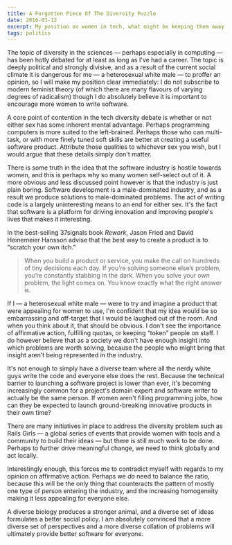 ```yaml
---
title: A Forgotten Piece Of The Diversity Puzzle
date: 2016-01-12
excerpt: My position on women in tech, what might be keeping them away, and what we can do about it.
tags: politics
---
```


<span class="run-in"><span class="drop">T</span>he topic of diversity</span> in
the sciences — perhaps especially in computing — has been hotly debated for at
least as long as I've had a career. The topic is deeply political and strongly
divisive, and as a result of the current social climate it is dangerous for me —
a heterosexual white male — to proffer an opinion, so I will make my position
clear immediately: I do not subscribe to modern feminist theory (of which there
are many flavours of varying degrees of radicalism) though I do absolutely
believe it is important to encourage more women to write software.

A core point of contention in the tech diversity debate is whether or not
either sex has some inherent mental advantage. Perhaps programming computers is
more suited to the left-brained. Perhaps those who can multi-task, or with more
finely tuned soft skills are better at creating a useful software product.
Attribute those qualities to whichever sex you wish, but I would argue that
these details simply don't matter.

There is some truth in the idea that the software industry is hostile towards
women, and this is perhaps why so many women self-select out of it. A more
obvious and less discussed point however is that the industry is just plain
boring. Software development is a male-dominated industry, and as a result we
produce solutions to male-dominated problems. The act of writing code is a
largely uninteresting means to an end for either sex. It's the fact that
software is a platform for driving innovation and improving people's lives that
makes it interesting.

In the best-selling 37signals book *Rework*, Jason Fried and David Heinemeier
Hansson advise that the best way to create a product is to “scratch your own
itch.”

> When you build a product or service, you make the call on hundreds of tiny
> decisions each day. If you’re solving someone else’s problem, you’re
> constantly stabbing in the dark. When you solve your own problem, the light
> comes on. You know exactly what the right answer is.

If I — a heterosexual white male — were to try and imagine a product that were
appealing for women to use, I'm confident that my idea would be so embarrassing
and off-target that I would be laughed out of the room. And when you think
about it, that should be obvious. I don't see the importance of affirmative
action, fulfilling quotas, or keeping “token” people on staff. I do however
believe that as a society we don't have enough insight into which problems are
worth solving, because the people who might bring that insight aren't being
represented in the industry.

It's not enough to simply have a diverse team where all the nerdy white guys
write the code and everyone else does the rest. Because the technical barrier
to launching a software project is lower than ever, it's becoming increasingly
common for a project's domain expert and software writer to actually be the
same person. If women aren't filling programming jobs, how can they be expected
to launch ground-breaking innovative products in their own time?

There are many initiatives in place to address the diversity problem such as
Rails Girls — a global series of events that provide women with tools and a
community to build their ideas — but there is still much work to be done.
Perhaps to further drive meaningful change, we need to think globally and act
locally.

Interestingly enough, this forces me to contradict myself with regards to my
opinion on affirmative action. Perhaps we *do* need to balance the ratio,
because this will be the only thing that counteracts the pattern of mostly one
type of person entering the industry, and the increasing homogeneity making it
less appealing for everyone else.

A diverse biology produces a stronger animal, and a diverse set of ideas
formulates a better social policy. I am absolutely convinced that a more
diverse set of perspectives and a more diverse collation of problems will
ultimately provide better software for everyone.
